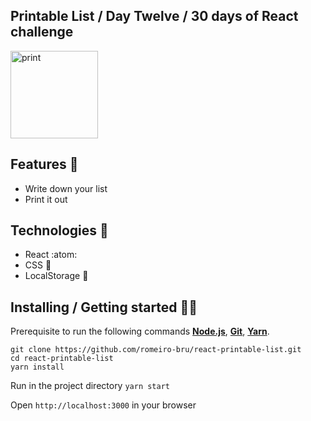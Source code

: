 ## Printable List / Day Twelve / 30 days of React challenge 

<p  align="left">
<img  src="https://media.giphy.com/media/S60FmbC13E0tlsNp3N/giphy.gif"  height="140" alt="print">
</p>

## Features 👾
* Write down your list
* Print it out

## Technologies :mag_right:
* React :atom:
* CSS :nail_care:
* LocalStorage :notebook:

## Installing / Getting started 👨‍🏭

Prerequisite to run the following commands <strong>[Node.js](https://nodejs.org/en/download/)</strong>, 
                           <strong>[Git](https://git-scm.com/downloads)</strong>, 
                           <strong>[Yarn](https://yarnpkg.com/)</strong>.
<br>
```
git clone https://github.com/romeiro-bru/react-printable-list.git
cd react-printable-list
yarn install
```

Run in the project directory ```yarn start```

Open ```http://localhost:3000``` in your browser

